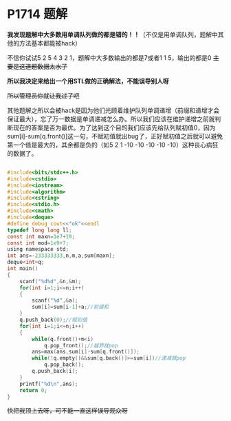 # P1714 题解

**我发现题解中大多数用单调队列做的都是错的！！**（不仅是用单调队列，题解中其他的方法基本都能被hack）

不信你试试5 2 5 4 3 2 1，题解中大多数输出的都是7或者1 1 5，输出的都是0
~~主要是这道题数据太水了~~

**所以我决定来给出一个用STL做的正确解法，不能误导别人呀**

~~所以管理员你就让我过了吧~~

其他题解之所以会被hack是因为他们光顾着维护队列单调递增（前缀和递增才会保证最大），忘了万一数据是单调递减怎么办。所以我们应该在维护递增之前就判断现在的答案是否为最优。为了达到这个目的我们应该先给队列赋初值0，因为sum[i]-sum[q.front()]这一句，不赋初值就出bug了，正好赋初值之后就可以避免第一个值是最大的，其余都是负的（如5 2 1 -10 -10 -10 -10 -10）这种丧心病狂的数据了。
```c

#include<bits/stdc++.h>
#include<cstdio>
#include<iostream>
#include<algorithm>
#include<cstring>
#include<stdio.h>
#include<cmath>
#include<deque>
#define debug cout<<"ok"<<endl
typedef long long ll;
const int maxn=1e7+10;
const int mod=1e9+7;
using namespace std;
int ans=-233333333,n,m,a,sum[maxn];
deque<int>q;
int main()
{
    scanf("%d%d",&n,&m);
    for(int i=1;i<=n;i++)
    {
        scanf("%d",&a);
        sum[i]=sum[i-1]+a;//前缀和
    }
    q.push_back(0);//赋初值
    for(int i=1;i<=n;i++)
    {
        while(q.front()+m<i)
            q.pop_front();//越界就pop
        ans=max(ans,sum[i]-sum[q.front()]);
        while(!q.empty()&&sum[q.back()]>=sum[i])//递减就pop
            q.pop_back();
        q.push_back(i);
    }
    printf("%d\n",ans);
    return 0;
}

```
~~快把我顶上去呀，可不能一直这样误导观众呀~~
